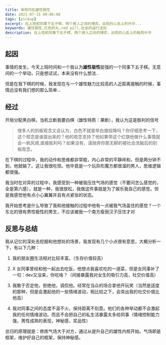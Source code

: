 ```yaml
---
title: 审视内在雄性极性
date: 2021-07-15 00:06:08
tags: [pickup]
excerpt: 在上班和同事下五子棋，两个男人之间的博弈，出现的心态上的升华...
keywords: 雄性极性,红色药丸,red pill,社会的运行法则
description: 在上班和同事下五子棋，两个男人之间的博弈，出现的心态上的格局升华
---
```


## 起因

事情的发生，今天上班时间和一个我认为**雄性极性**挺强的一个同事下五子棋。无意间的一个举动，只是想试试，本来没有什么想法..

但是在我下棋的时候，我发现在与一个雄性魅力比较高的人近距离接触的时候，事情远没有我们想的那么简单...

## 经过

开局分配黑白棋，当机立断我要白棋（雄性特质：果断），我认为这是胜利的信号

> 很多人的刻板观念又会认为，白色不就是举白旗投降吗？你仔细思考一下，这个观念是谁提出来的？他的观念支持了他如果带这个红旗他做什么事情就会一帆风顺,直接胜利吗？如果没有，请抛弃你那无聊的被社会洗脑后的刻板观念。

在下棋的过程中，我的动作和思维都非常稳，内心非常的平静祥和，但是两分钟不到，他就输了。这让我很吃惊。他毕竟是一个玩异形魔方都很溜的男人，思维逻辑都很强。

我当时在对弈的过程中，我感受到一种被我压住气场的感觉（不要问怎么感觉的，全是第六感），就是一种，我很放松，我做这件事就是为了娱乐我自己的感觉。但是我感觉他有点小心翼翼并且有点紧张的状态。

我开始思考是什么导致了我和他接触的过程中他有一点被我气场盖住的感觉？一个东北的很有男性极性的男生，不应该被我一个南方瘦弱汉子压住才对

## 反思与总结

我从记忆的深处去挖掘和他想处的场景，我发现有几个小点很有意思，大概分析一下，有以下几种：

1. 我的朋友圈生活相对比较丰富。（生存价值较高）

2. X 女同事曾经和他一起出去吃饭，他想点我喜欢吃的一道菜，但是女同事补了一句：dev又没来，你吃啥？（间接暴露我对女生的吸引力高，社交价值高）

3. 我敢于否定他，拒绝他，调侃他。经常在当众的场合拿他开玩笑（当然是适度的那种，但是会激起他的一些情绪波动，相比较之下，会突出我的社交价值比他高）

4. 我对同事之间的态度不温不火，保持距离不刻意。他们的各种举动都不会激起我的任何情绪波动。而且不会把自己的私生活暴露太多给同事（情绪控制能力强，男性成熟的表现，神秘感，奖品性）

总归的原理就是：修炼气场大于对方，通过从提升自己的雄性内核开始。气场即是框架，维护好自己的框架，保持神秘感。